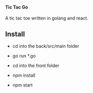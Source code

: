 #### Tic Tac Go

A tic  tac toe written in golang and react.

## Install 

* cd into the back/src/main folder
* go run *.go

* cd into the front folder
* npm install 
* npm start
